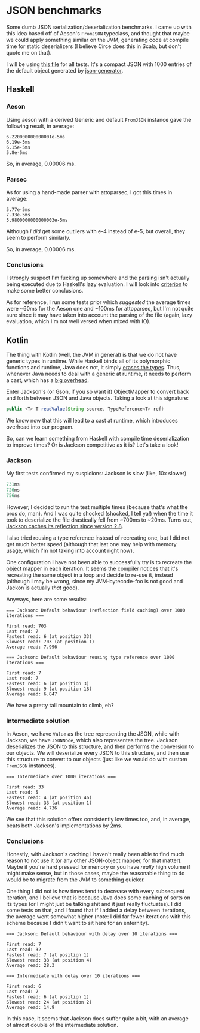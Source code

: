 JSON benchmarks
===

Some dumb JSON serialization/deserialization benchmarks. I came up with this idea based off of Aeson's `FromJSON` typeclass, and thought that maybe we could apply something similar on the JVM, generating code at compile time for static deserializers (I believe Circe does this in Scala, but don't quote me on that).

I will be using [this file](json/test.json) for all tests. It's a compact JSON with 1000 entries of the default object generated by [json-generator](https://www.json-generator.com/).

## Haskell

### Aeson
Using aeson with a derived Generic and default `FromJSON` instance gave the following result, in average:
```
6.220000000000001e-5ms
6.19e-5ms
6.15e-5ms
5.8e-5ms
```

So, in average, 0.00006 ms.

### Parsec

As for using a hand-made parser with attoparsec, I got this times in average:

```
5.77e-5ms
7.33e-5ms
5.9800000000000003e-5ms
```

Although _I did_ get some outliers with e-4 instead of e-5, but overall, they seem to perform similarly.

So, in average, 0.00006 ms.

### Conclusions

I strongly suspect I'm fucking up somewhere and the parsing isn't actually being executed due to Haskell's lazy evaluation. I will look into [criterion](https://hackage.haskell.org/package/criterion-0.5.0.0/docs/Criterion-Main.html) to make some better conclusions.

As for reference, I run some tests prior which _suggested_ the average times were ~60ms for the Aeson one and ~100ms for attoparsec, but I'm not quite sure since it may have taken into account the parsing of the file (again, lazy evaluation, which I'm not well versed when mixed with IO).

## Kotlin

The thing with Kotlin (well, the JVM in general) is that we do not have generic types in runtime. While Haskell binds all of its polymorphic functions and runtime, Java does not, it simply [erases the types](https://en.wikipedia.org/wiki/Generics_in_Java#Problems_with_type_erasure). Thus, whenever Java needs to deal with a generic at runtime, it needs to perform a cast, which has a [big overhead](https://stackoverflow.com/questions/2170872/does-java-casting-introduce-overhead-why).

Enter Jackson's (or Gson, if you so want it) ObjectMapper to convert back and forth between JSON and Java objects. Taking a look at this signature:

```java
public <T> T readValue(String source, TypeReference<T> ref)
```

We know now that this will lead to a cast at runtime, which introduces overhead into our program.

So, can we learn something from Haskell with compile time deserialization to improve times? Or is Jackson competitive as it is? Let's take a look!

### Jackson

My first tests confirmed my suspicions: Jackson is slow (like, 10x slower)
```hs
731ms
726ms
756ms
```

However, I decided to run the test multiple times (because that's what the pros do, man). And I was quite shocked (shocked, I tell ya!) when the time it took to deserialize the file drastically fell from ~700ms to ~20ms. Turns out, [Jackson caches its reflection since version 2.8](https://github.com/FasterXML/jackson-module-kotlin/issues/44).

I also tried reusing a type reference instead of recreating one, but I did not get much better speed (although that last one may help with memory usage, which I'm not taking into account right now).

One configuration I have not been able to successfully try is to recreate the object mapper in each iteration. It seems the compiler notices that it's recreating the same object in a loop and decide to re-use it, instead (although I may be wrong, since my JVM-bytecode-foo is not good and Jackon is actually _that_ good).

Anyways, here are some results:
```
=== Jackson: Default behaviour (reflection field caching) over 1000 iterations ===

First read: 703
Last read: 7
Fastest read: 6 (at position 33)
Slowest read: 703 (at position 1)
Average read: 7.996

=== Jackson: Default behaviour reusing type reference over 1000 iterations ===

First read: 7
Last read: 7
Fastest read: 6 (at position 3)
Slowest read: 9 (at position 18)
Average read: 6.847

```

We have a pretty tall mountain to climb, eh?

### Intermediate solution

In Aeson, we have `Value` as the tree representing the JSON, while with Jackson, we have `JSONNode`, which also representes the tree. Jackson deserializes the JSON to this structure, and then performs the conversion to our objects. We will deserialize every JSON to this structure, and then use this structure to convert to our objects (just like we would do with custom `FromJSON` instances).

```
=== Intermediate over 1000 iterations ===

First read: 33
Last read: 5
Fastest read: 4 (at position 46)
Slowest read: 33 (at position 1)
Average read: 4.736
```

We see that this solution offers consistently low times too, and, in average, beats both Jackson's implementations by 2ms.

### Conclusions

Honestly, with Jackson's caching I haven't really been able to find much reason to not use it (or any other JSON-object mapper, for that matter). Maybe if you're hard pressed for memory or you have _really_ high volume if might make sense, but in those cases, maybe the reasonable thing to do would be to migrate from the JVM to something quicker.

One thing I did not is how times tend to decrease with every subsequent  iteration, and I believe that is because Java does some caching of sorts on its types (or I might just be talking shit and it just really fluctuates). I did some tests on that, and I found that if I added a delay between iterations, the average went somewhat higher (note: I did far fewer iterations with this scheme because I didn't want to sit here for an enternity).

```
=== Jackson: Default behaviour with delay over 10 iterations ===

First read: 7
Last read: 32
Fastest read: 7 (at position 1)
Slowest read: 38 (at position 4)
Average read: 28.3

=== Intermediate with delay over 10 iterations ===

First read: 6
Last read: 7
Fastest read: 6 (at position 1)
Slowest read: 24 (at position 2)
Average read: 14.9
```

In this case, it seems that Jackson does suffer quite a bit, with an average of almost double of the intermediate solution.

